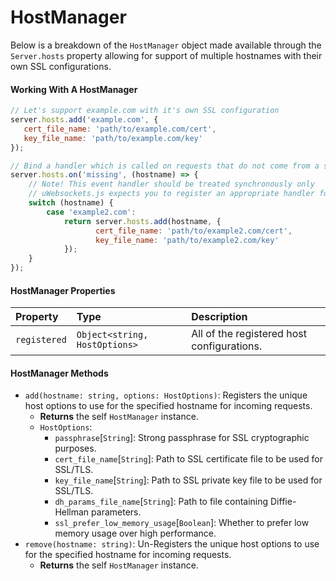 # HostManager
Below is a breakdown of the `HostManager` object made available through the `Server.hosts` property allowing for support of multiple hostnames with their own SSL configurations.

#### Working With A HostManager

```javascript
// Let's support example.com with it's own SSL configuration
server.hosts.add('example.com', {
   cert_file_name: 'path/to/example.com/cert',
   key_file_name: 'path/to/example.com/key'
});

// Bind a handler which is called on requests that do not come from a supported hostname
server.hosts.on('missing', (hostname) => {
    // Note! This event handler should be treated synchronously only
    // uWebsockets.js expects you to register an appropriate handler for the incoming request in this synchronous execution
    switch (hostname) {
        case 'example2.com':
            return server.hosts.add(hostname, {
                   cert_file_name: 'path/to/example2.com/cert',
                   key_file_name: 'path/to/example2.com/key'
            });
    }
});
```

#### HostManager Properties
| Property  | Type     | Description                |
| :-------- | :------- | :------------------------- |
| `registered`    | `Object<string, HostOptions>` | All of the registered host configurations. |

#### HostManager Methods
* `add(hostname: string, options: HostOptions)`: Registers the unique host options to use for the specified hostname for incoming requests.
    * **Returns** the self `HostManager` instance.
    * `HostOptions`:
        * `passphrase`[`String`]: Strong passphrase for SSL cryptographic purposes.
        * `cert_file_name`[`String`]: Path to SSL certificate file to be used for SSL/TLS.
        * `key_file_name`[`String`]: Path to SSL private key file to be used for SSL/TLS.
        * `dh_params_file_name`[`String`]: Path to file containing Diffie-Hellman parameters.
        * `ssl_prefer_low_memory_usage`[`Boolean`]: Whether to prefer low memory usage over high performance.
* `remove(hostname: string)`: Un-Registers the unique host options to use for the specified hostname for incoming requests.
    * **Returns** the self `HostManager` instance.